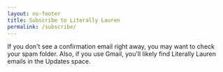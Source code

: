 ```yaml
---
layout: no-footer
title: Subscribe to Literally Lauren
permalink: /subscribe/
---
```


If you don't see a confirmation email right away, you may want to check your spam folder. Also, if you use Gmail, you'll likely find Literally Lauren emails in the Updates space.